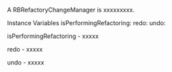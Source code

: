 A RBRefactoryChangeManager is xxxxxxxxx.Instance Variables	isPerformingRefactoring:		<Object>	redo:		<Object>	undo:		<Object>isPerformingRefactoring	- xxxxxredo	- xxxxxundo	- xxxxx